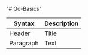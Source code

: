 "# Go-Basics" 

| Syntax      | Description |
| ----------- | ----------- |
| Header      | Title       |
| Paragraph   | Text        |
